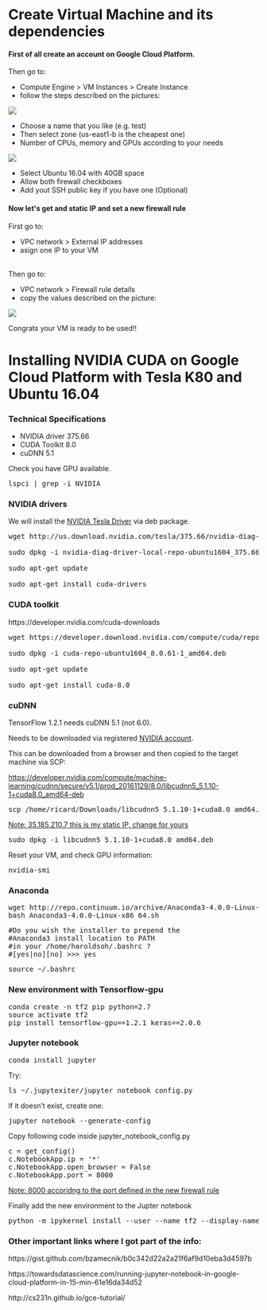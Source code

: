 <h1>Create Virtual Machine and its dependencies</h4>
<h4>First of all create an account on Google Cloud Platform.</h4>
 <p>Then go to:
  <ul>
     <li>Compute Engine > VM Instances > Create Instance
     <li>follow the steps described on the pictures:
  </ul>
</p>
<img src="Images/Selection_001.png">
 <ul>
  <li>Choose a name that you like (e.g. test)</li>
  <li>Then select zone (us-east1-b is the cheapest one)</li>
  <li>Number of CPUs, memory and GPUs according to your needs</li>
</ul> 
<img src="Images/Selection_002.png">
 <ul>
  <li>Select Ubuntu 16.04 with 40GB space</li>
  <li>Allow both firewall checkboxes</li>
  <li>Add yout SSH public key if you have one (Optional)</li>
</ul>
<h4>Now let's get and static IP and set a new firewall rule</h4>
  <p>First go to:
  <ul>
     <li>VPC network > External IP addresses 
     <li>asign one IP to your VM
  </ul>
  <br>Then go to:
    <ul>
     <li>VPC network > Firewall rule details
     <li>copy the values described on the picture:
  </ul>
</p>
<img src="Images/Selection_003.png">

Congrats your VM is ready to be used!!
<h1>Installing NVIDIA CUDA on Google Cloud Platform with Tesla K80 and Ubuntu 16.04</h1>
<h3>Technical Specifications</h3>
 <ul>
  <li>NVIDIA driver 375.66</li>
  <li>CUDA Toolkit 8.0</li>
  <li>cuDNN 5.1 </li>
</ul>
Check you have GPU available.
<pre>lspci | grep -i NVIDIA</pre>

<h3>NVIDIA drivers</h3>
We will install the <a href="http://www.nvidia.com/download/driverResults.aspx/118962/en-us">NVIDIA Tesla Driver</a> via deb package. </p> 
<pre>wget http://us.download.nvidia.com/tesla/375.66/nvidia-diag-driver-local-repo-ubuntu1604_375.66-1_amd64.deb
  <br>sudo dpkg -i nvidia-diag-driver-local-repo-ubuntu1604_375.66-1_amd64.deb
  <br>sudo apt-get update
  <br>sudo apt-get install cuda-drivers 
</pre>
<h3>CUDA toolkit</h3>
https://developer.nvidia.com/cuda-downloads
<pre>wget https://developer.download.nvidia.com/compute/cuda/repos/ubuntu1604/x86_64/cuda-repo-ubuntu1604_8.0.61-1_amd64.deb
  <br>sudo dpkg -i cuda-repo-ubuntu1604_8.0.61-1_amd64.deb
  <br>sudo apt-get update
  <br>sudo apt-get install cuda-8.0
</pre>
<h3>cuDNN</h3>
<p>TensorFlow 1.2.1 needs cuDNN 5.1 (not 6.0).</p>
<p>Needs to be downloaded via registered <a href="https://developer.nvidia.com/rdp/cudnn-download">NVIDIA account</a>.</p> 
<p>This can be downloaded from a browser and then copied to the target machine via SCP:</p>

https://developer.nvidia.com/compute/machine-learning/cudnn/secure/v5.1/prod_20161129/8.0/libcudnn5_5.1.10-1+cuda8.0_amd64-deb
<pre>scp /home/ricard/Downloads/libcudnn5_5.1.10-1+cuda8.0_amd64.deb ricard.durall@35.185.210.7:/home/ricard.durall/</pre>
<ins>Note: 35.185.210.7 this is my static IP, change for yours</ins>
<pre>sudo dpkg -i libcudnn5_5.1.10-1+cuda8.0_amd64.deb</pre>

Reset your VM, and check GPU information:
<pre>nvidia-smi</pre>

<h3>Anaconda</h3>

<pre>wget http://repo.continuum.io/archive/Anaconda3-4.0.0-Linux-x86_64.sh
bash Anaconda3-4.0.0-Linux-x86_64.sh</pre>
<pre>
#Do you wish the installer to prepend the 
#Anaconda3 install location to PATH 
#in your /home/haroldsoh/.bashrc ? 
#[yes|no][no] >>> yes</pre>

<pre>source ~/.bashrc</pre>

<h3>New environment with Tensorflow-gpu</h3>
<pre>conda create -n tf2 pip python=2.7
source activate tf2
pip install tensorflow-gpu==1.2.1 keras==2.0.6</pre>

<h3>Jupyter notebook</h3>
<pre>conda install jupyter</pre>
Try:
<pre>ls ~/.jupytexiter/jupyter_notebook_config.py</pre>

If it doesn’t exist, create one:

<pre>jupyter notebook --generate-config</pre>

Copy following code inside jupyter_notebook_config.py
<pre>c = get_config()
c.NotebookApp.ip = '*'
c.NotebookApp.open_browser = False
c.NotebookApp.port = 8000 </pre>
<ins>Note: 8000 accoridng to the port defined in the new firewall rule</ins>

Finally add the new environment to the Jupter notebook
<pre>python -m ipykernel install --user --name tf2 --display-name "Python (myenv)"</pre>


<h3>Other important links where I got part of the info:</h3>
<p>https://gist.github.com/bzamecnik/b0c342d22a2a21f6af9d10eba3d4597b</p>
<p>https://towardsdatascience.com/running-jupyter-notebook-in-google-cloud-platform-in-15-min-61e16da34d52</p>
<p>http://cs231n.github.io/gce-tutorial/</p>
